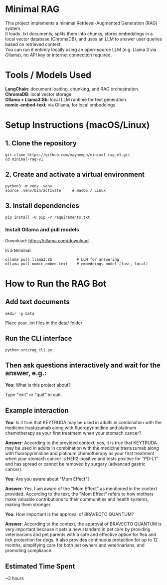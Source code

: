 # Minimal RAG

This project implements a minimal Retrieval-Augmented Generation (RAG) system.<br>
It loads .txt documents, splits them into chunks, stores embeddings in a local vector database (ChromaDB), 
and uses an LLM to answer user queries based on retrieved context.<br>
You can run it entirely locally using an open-source LLM (e.g. Llama 3 via Ollama), no API key or internet connection required.<br>

# Tools / Models Used
**LangChain**: document loading, chunking, and RAG orchestration.<br>
**ChromaDB**: local vector storage.<br>
**Ollama + Llama3:8b**: local LLM runtime for text generation.<br>
**nomic-embed-text**: via Ollama, for local embeddings.

# Setup Instructions (macOS/Linux)
## 1. Clone the repository
```
git clone https://github.com/mayhemph/minimal-rag-v1.git
cd minimal-rag-v1
```
## 2. Create and activate a virtual environment
```
python3 -m venv .venv
source .venv/bin/activate     # macOS / Linux
```

## 3. Install dependencies
```
pip install -U pip -r requirements.txt
```
### Install Ollama and pull models

Download: https://ollama.com/download

In a terminal:<br>
```
ollama pull llama3:8b           # LLM for answering
ollama pull nomic-embed-text    # embeddings model (fast, local)
```

# How to Run the RAG Bot

## Add text documents
```
mkdir -p data
```
Place your .txt files in the data/ folder<br>

## Run the CLI interface
```
python src/rag_cli.py
```

## Then ask questions interactively and wait for the answer, e.g.:
**You**: What is this project about?<br>

Type "exit" or "quit" to quit.<br>

## Example interaction 

**You**: Is it true that KEYTRUDA may be used in adults in combination with the medicine trastuzumab along with fluoropyrimidine and platinum chemotherapy as your first treatment when your stomach cancer?<br>

**Answer**: According to the provided context, yes, it is true that KEYTRUDA may be used in adults in combination with the medicine trastuzumab along with fluoropyrimidine and platinum chemotherapy as your first treatment when your stomach cancer is HER2-positive and tests positive for "PD-L1" and has spread or cannot be removed by surgery (advanced gastric cancer). <br>

**You**: Are you aware about “Mom Effect"?<br>

**Answer**: Yes, I am aware of the "Mom Effect" as mentioned in the context provided. According to the text, the "Mom Effect" refers to how mothers make valuable contributions to their communities and health systems, making them stronger. <br>

**You**: How important is the approval of BRAVECTO QUANTUM?   <br>

**Answer**: According to the context, the approval of BRAVECTO QUANTUM is very important because it sets a new standard in pet care by providing veterinarians and pet parents with a safe and effective option for flea and tick protection for dogs. It also provides continuous protection for up to 12 months, simplifying care for both pet owners and veterinarians, and promoting compliance. <br>

## Estimated Time Spent
~3 hours